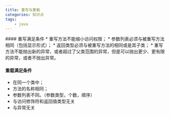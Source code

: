 ```yaml
---
title: 重写与重载
categories: 知识点
tags: 
	- java
---
```

 <meta name="referrer" content="no-referrer" />
#### 重写满足条件
* 重写方法不能缩小访问权限；
* 参数列表必须与被重写方法相同（包括显示形式）；
* 返回类型必须与被重写方法的相同或是其子类；
* 重写方法不能抛出新的异常，或者超过了父类范围的异常，但是可以抛出更少、更有限的异常，或者不抛出异常。<!-- more -->

#### 重载满足条件
* 在同一个类中；
* 方法的名称相同；
* 参数列表不同。（参数类型，个数，顺序）
* 与访问修饰符和返回值类型无关
* 与异常无关